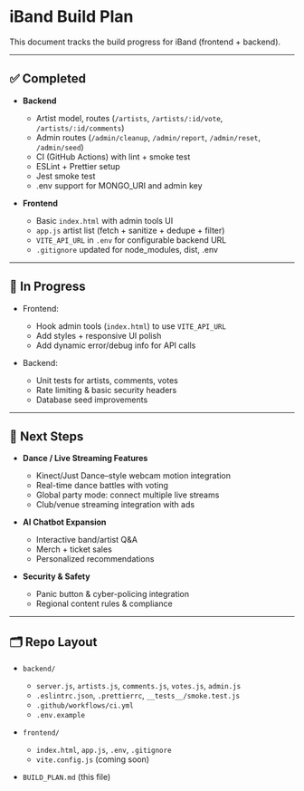 # iBand Build Plan

This document tracks the build progress for iBand (frontend + backend).

---

## ✅ Completed

- **Backend**
  - Artist model, routes (`/artists`, `/artists/:id/vote`, `/artists/:id/comments`)
  - Admin routes (`/admin/cleanup`, `/admin/report`, `/admin/reset`, `/admin/seed`)
  - CI (GitHub Actions) with lint + smoke test
  - ESLint + Prettier setup
  - Jest smoke test
  - .env support for MONGO_URI and admin key

- **Frontend**
  - Basic `index.html` with admin tools UI
  - `app.js` artist list (fetch + sanitize + dedupe + filter)
  - `VITE_API_URL` in `.env` for configurable backend URL
  - `.gitignore` updated for node_modules, dist, .env

---

## 🚧 In Progress

- Frontend:
  - Hook admin tools (`index.html`) to use `VITE_API_URL`
  - Add styles + responsive UI polish
  - Add dynamic error/debug info for API calls

- Backend:
  - Unit tests for artists, comments, votes
  - Rate limiting & basic security headers
  - Database seed improvements

---

## 📌 Next Steps

- **Dance / Live Streaming Features**  
  - Kinect/Just Dance–style webcam motion integration
  - Real-time dance battles with voting
  - Global party mode: connect multiple live streams
  - Club/venue streaming integration with ads

- **AI Chatbot Expansion**  
  - Interactive band/artist Q&A
  - Merch + ticket sales
  - Personalized recommendations

- **Security & Safety**
  - Panic button & cyber-policing integration
  - Regional content rules & compliance

---

## 🗂 Repo Layout

- `backend/`
  - `server.js`, `artists.js`, `comments.js`, `votes.js`, `admin.js`
  - `.eslintrc.json`, `.prettierrc`, `__tests__/smoke.test.js`
  - `.github/workflows/ci.yml`
  - `.env.example`

- `frontend/`
  - `index.html`, `app.js`, `.env`, `.gitignore`
  - `vite.config.js` (coming soon)

- `BUILD_PLAN.md` (this file)